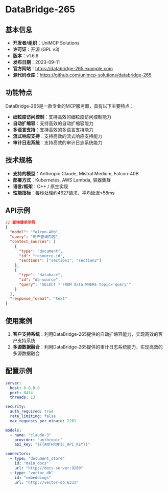 # DataBridge-265

## 基本信息

- **开发者/组织**：UniMCP Solutions
- **许可证**：开源 (GPL v3)
- **版本**：v1.6.6
- **发布日期**：2023-09-11
- **官方网站**：https://databridge-265.example.com
- **源代码仓库**：https://github.com/unimcp-solutions/databridge-265

## 功能特点

DataBridge-265是一款专业的MCP服务器，具有以下主要特点：

- **细粒度访问控制**：支持高效的细粒度访问控制能力
- **自动扩缩容**：支持高效的自动扩缩容能力
- **多语言支持**：支持高效的多语言支持能力
- **流式响应支持**：支持高效的流式响应支持能力
- **审计日志系统**：支持高效的审计日志系统能力


## 技术规格

- **支持的模型**：Anthropic Claude, Mistral Medium, Falcon-40B
- **部署方式**：Kubernetes, AWS Lambda, 容器集群
- **语言/框架**：C++ / 原生实现
- **性能指标**：每秒处理约4627请求，平均延迟<58ms

## API示例

```json
// 查询请求示例
{
  "model": "falcon-40b",
  "query": "用户查询内容",
  "context_sources": [
    {
      "type": "document",
      "id": "resource-id",
      "sections": ["section1", "section2"]
    },
    {
      "type": "database",
      "id": "db-source",
      "query": "SELECT * FROM data WHERE topic='query'"
    }
  ],
  "response_format": "text"
}
```

## 使用案例

1. **客户支持系统**：利用DataBridge-265提供的自动扩缩容能力，实现高效的客户支持系统
2. **多源数据融合**：利用DataBridge-265提供的审计日志系统能力，实现高效的多源数据融合


## 配置示例

```yaml
server:
  host: 0.0.0.0
  port: 8414
  threads: 13

security:
  auth_required: true
  rate_limiting: false
  max_requests_per_minute: 2261

models:
  - name: "claude-3"
    provider: "anthropic"
    api_key: "${{ANTHROPIC_API_KEY}}"

connectors:
  - type: "document_store"
    id: "main_docs"
    url: "http://docs-server:9200"
  - type: "vector_db"
    id: "embeddings"
    url: "http://vector-db:6333"
```